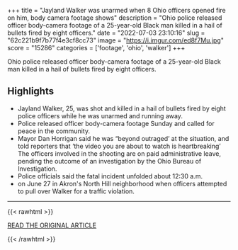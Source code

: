 +++
title = "Jayland Walker was unarmed when 8 Ohio officers opened fire on him, body camera footage shows"
description = "Ohio police released officer body-camera footage of a 25-year-old Black man killed in a hail of bullets fired by eight officers."
date = "2022-07-03 23:10:16"
slug = "62c221b9f7b77f4e3cf8cc73"
image = "https://i.imgur.com/ed8f7Mu.jpg"
score = "15286"
categories = ['footage', 'ohio', 'walker']
+++

Ohio police released officer body-camera footage of a 25-year-old Black man killed in a hail of bullets fired by eight officers.

## Highlights

- Jayland Walker, 25, was shot and killed in a hail of bullets fired by eight police officers while he was unarmed and running away.
- Police released officer body-camera footage Sunday and called for peace in the community.
- Mayor Dan Horrigan said he was “beyond outraged’ at the situation, and told reporters that ‘the video you are about to watch is heartbreaking’ The officers involved in the shooting are on paid administrative leave, pending the outcome of an investigation by the Ohio Bureau of Investigation.
- Police officials said the fatal incident unfolded about 12:30 a.m.
- on June 27 in Akron's North Hill neighborhood when officers attempted to pull over Walker for a traffic violation.

---

{{< rawhtml >}}
  <p class="article-category">
    <a target="_blank" href="https://abcnews.go.com/US/black-man-unarmed-ohio-officers-opened-fire-family/story?id=86149929">READ THE ORIGINAL ARTICLE</a>
  </p>
{{< /rawhtml >}}
